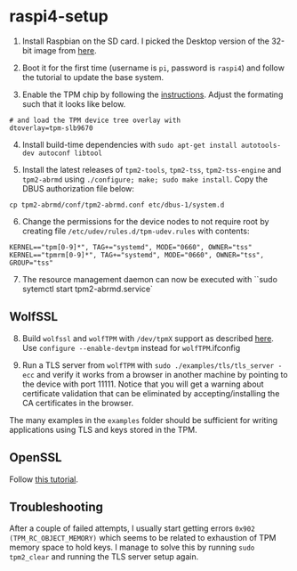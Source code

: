 # raspi4-setup

1. Install Raspbian on the SD card. I picked the Desktop version of the 32-bit image from [here](https://www.raspberrypi.org/software/operating-systems/).

2. Boot it for the first time (username is `pi`, password is `raspi4`) and follow the tutorial to update the base system.

3. Enable the TPM chip by following the [instructions](https://letstrust.de/archives/20-Mainline.html). Adjust the formating such that it looks like below.

```
# and load the TPM device tree overlay with
dtoverlay=tpm-slb9670
```

4. Install build-time dependencies with `sudo apt-get install autotools-dev autoconf libtool`

5. Install the latest releases of `tpm2-tools`, `tpm2-tss`, `tpm2-tss-engine` and `tpm2-abrmd` using `./configure; make; sudo make install`. Copy the DBUS authorization file below:

```
cp tpm2-abrmd/conf/tpm2-abrmd.conf etc/dbus-1/system.d
```

6. Change the permissions for the device nodes to not require root by creating file `/etc/udev/rules.d/tpm-udev.rules` with contents:

```
KERNEL=="tpm[0-9]*", TAG+="systemd", MODE="0660", OWNER="tss"
KERNEL=="tpmrm[0-9]*", TAG+="systemd", MODE="0660", OWNER="tss", GROUP="tss"
```
7. The resource management daemon can now be executed with ``sudo sytemctl start tpm2-abrmd.service`

## WolfSSL

8. Build `wolfssl` and `wolfTPM` with  `/dev/tpmX` support as described [here](https://github.com/wolfssl/wolfTPM). Use `configure --enable-devtpm` instead for `wolfTPM`.ifconfig

9. Run a TLS server from `wolfTPM` with `sudo ./examples/tls/tls_server -ecc` and verify it works from a browser in another machine by pointing to the device with port 11111. Notice that you will get a warning about certificate validation that can be eliminated by accepting/installing the CA certificates in the browser.

The many examples in the `examples` folder should be sufficient for writing applications using TLS and keys stored in the TPM.

## OpenSSL

Follow [this tutorial](https://www.infineon.com/dgdl/Infineon-OPTIGA_TPM_SLx9670_TPM_2.0-ApplicationNotes-v01_00-EN.pdf?fileId=5546d46271bf4f920171c5598a3a0e7b).

## Troubleshooting

After a couple of failed attempts, I usually start getting errors `0x902 (TPM_RC_OBJECT_MEMORY)` which seems to be related to exhaustion of TPM memory space to hold keys. I manage to solve this by running `sudo tpm2_clear` and running the TLS server setup again.

